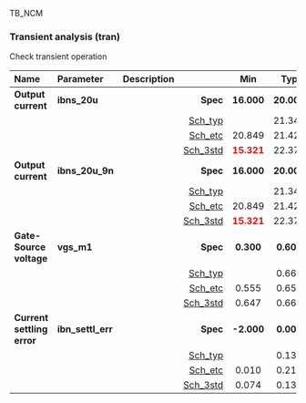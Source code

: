 TB_NCM

### Transient analysis (tran)

Check transient operation



|**Name**|**Parameter**|**Description**| |**Min**|**Typ**|**Max**| Unit|
|:---|:---|:---|---:|:---:|:---:|:---:| ---:|
|**Output current**|**ibns\_20u** | | **Spec**  | **16.000** | **20.000** | **24.000** | **uA** |
| | | |<a href='results/tran_Sch_typical.html'>Sch_typ</a>| | 21.349 |  | |
| | | |<a href='results/tran_Sch_etc.html'>Sch_etc</a>|20.849 | 21.429 | 21.882 | |
| | | |<a href='results/tran_Sch_mc.html'>Sch_3std</a>|<span style='color:red'>**15.321**</span> | 22.375 | <span style='color:red'>**29.430**</span> | |
|**Output current**|**ibns\_20u\_9n** | | **Spec**  | **16.000** | **20.000** | **24.000** | **uA** |
| | | |<a href='results/tran_Sch_typical.html'>Sch_typ</a>| | 21.349 |  | |
| | | |<a href='results/tran_Sch_etc.html'>Sch_etc</a>|20.849 | 21.429 | 21.882 | |
| | | |<a href='results/tran_Sch_mc.html'>Sch_3std</a>|<span style='color:red'>**15.321**</span> | 22.375 | <span style='color:red'>**29.430**</span> | |
|**Gate-Source voltage**|**vgs\_m1** | | **Spec**  | **0.300** | **0.600** | **0.800** | **V** |
| | | |<a href='results/tran_Sch_typical.html'>Sch_typ</a>| | 0.660 |  | |
| | | |<a href='results/tran_Sch_etc.html'>Sch_etc</a>|0.555 | 0.656 | 0.748 | |
| | | |<a href='results/tran_Sch_mc.html'>Sch_3std</a>|0.647 | 0.662 | 0.676 | |
|**Current settling error**|**ibn\_settl\_err** | | **Spec**  | **-2.000** | **0.000** | **2.000** | **nA** |
| | | |<a href='results/tran_Sch_typical.html'>Sch_typ</a>| | 0.130 |  | |
| | | |<a href='results/tran_Sch_etc.html'>Sch_etc</a>|0.010 | 0.215 | 1.800 | |
| | | |<a href='results/tran_Sch_mc.html'>Sch_3std</a>|0.074 | 0.136 | 0.199 | |
